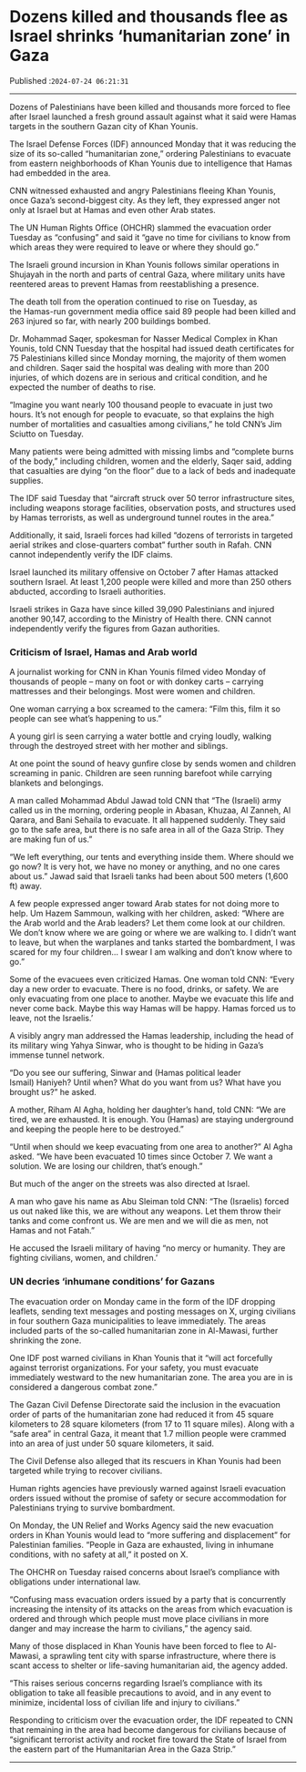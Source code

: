# Dozens killed and thousands flee as Israel shrinks ‘humanitarian zone’ in Gaza

Published :`2024-07-24 06:21:31`

---

Dozens of Palestinians have been killed and thousands more forced to flee after Israel launched a fresh ground assault against what it said were Hamas targets in the southern Gazan city of Khan Younis.

The Israel Defense Forces (IDF) announced Monday that it was reducing the size of its so-called “humanitarian zone,” ordering Palestinians to evacuate from eastern neighborhoods of Khan Younis due to intelligence that Hamas had embedded in the area.

CNN witnessed exhausted and angry Palestinians fleeing Khan Younis, once Gaza’s second-biggest city. As they left, they expressed anger not only at Israel but at Hamas and even other Arab states.

The UN Human Rights Office (OHCHR) slammed the evacuation order Tuesday as “confusing” and said it “gave no time for civilians to know from which areas they were required to leave or where they should go.”

The Israeli ground incursion in Khan Younis follows similar operations in Shujayah in the north and parts of central Gaza, where military units have reentered areas to prevent Hamas from reestablishing a presence.

The death toll from the operation continued to rise on Tuesday, as the Hamas-run government media office said 89 people had been killed and 263 injured so far, with nearly 200 buildings bombed.

Dr. Mohammad Saqer, spokesman for Nasser Medical Complex in Khan Younis, told CNN Tuesday that the hospital had issued death certificates for 75 Palestinians killed since Monday morning, the majority of them women and children. Saqer said the hospital was dealing with more than 200 injuries, of which dozens are in serious and critical condition, and he expected the number of deaths to rise.

“Imagine you want nearly 100 thousand people to evacuate in just two hours. It’s not enough for people to evacuate, so that explains the high number of mortalities and casualties among civilians,” he told CNN’s Jim Sciutto on Tuesday.

Many patients were being admitted with missing limbs and “complete burns of the body,” including children, women and the elderly, Saqer said, adding that casualties are dying “on the floor” due to a lack of beds and inadequate supplies.

The IDF said Tuesday that “aircraft struck over 50 terror infrastructure sites, including weapons storage facilities, observation posts, and structures used by Hamas terrorists, as well as underground tunnel routes in the area.”

Additionally, it said, Israeli forces had killed “dozens of terrorists in targeted aerial strikes and close-quarters combat” further south in Rafah. CNN cannot independently verify the IDF claims.

Israel launched its military offensive on October 7 after Hamas attacked southern Israel. At least 1,200 people were killed and more than 250 others abducted, according to Israeli authorities.

Israeli strikes in Gaza have since killed 39,090 Palestinians and injured another 90,147, according to the Ministry of Health there. CNN cannot independently verify the figures from Gazan authorities.

### Criticism of Israel, Hamas and Arab world

A journalist working for CNN in Khan Younis filmed video Monday of thousands of people – many on foot or with donkey carts – carrying mattresses and their belongings. Most were women and children.

One woman carrying a box screamed to the camera: “Film this, film it so people can see what’s happening to us.”

A young girl is seen carrying a water bottle and crying loudly, walking through the destroyed street with her mother and siblings.

At one point the sound of heavy gunfire close by sends women and children screaming in panic. Children are seen running barefoot while carrying blankets and belongings.

A man called Mohammad Abdul Jawad told CNN that “The (Israeli) army called us in the morning, ordering people in Abasan, Khuzaa, Al Zanneh, Al Qarara, and Bani Sehaila to evacuate. It all happened suddenly. They said go to the safe area, but there is no safe area in all of the Gaza Strip. They are making fun of us.”

“We left everything, our tents and everything inside them. Where should we go now? It is very hot, we have no money or anything, and no one cares about us.” Jawad said that Israeli tanks had been about 500 meters (1,600 ft) away.

A few people expressed anger toward Arab states for not doing more to help. Um Hazem Sammoun, walking with her children, asked: “Where are the Arab world and the Arab leaders? Let them come look at our children. We don’t know where we are going or where we are walking to. I didn’t want to leave, but when the warplanes and tanks started the bombardment, I was scared for my four children… I swear I am walking and don’t know where to go.”

Some of the evacuees even criticized Hamas. One woman told CNN: “Every day a new order to evacuate. There is no food, drinks, or safety. We are only evacuating from one place to another. Maybe we evacuate this life and never come back. Maybe this way Hamas will be happy. Hamas forced us to leave, not the Israelis.’

A visibly angry man addressed the Hamas leadership, including the head of its military wing Yahya Sinwar, who is thought to be hiding in Gaza’s immense tunnel network.

“Do you see our suffering, Sinwar and (Hamas political leader Ismail) Haniyeh? Until when? What do you want from us? What have you brought us?” he asked.

A mother, Riham Al Agha, holding her daughter’s hand, told CNN: “We are tired, we are exhausted. It is enough. You (Hamas) are staying underground and keeping the people here to be destroyed.”

“Until when should we keep evacuating from one area to another?” Al Agha asked. “We have been evacuated 10 times since October 7. We want a solution. We are losing our children, that’s enough.”

But much of the anger on the streets was also directed at Israel.

A man who gave his name as Abu Sleiman told CNN: “The (Israelis) forced us out naked like this, we are without any weapons. Let them throw their tanks and come confront us. We are men and we will die as men, not Hamas and not Fatah.”

He accused the Israeli military of having “no mercy or humanity. They are fighting civilians, women, and children.’

### UN decries ‘inhumane conditions’ for Gazans

The evacuation order on Monday came in the form of the IDF dropping leaflets, sending text messages and posting messages on X, urging civilians in four southern Gaza municipalities to leave immediately. The areas included parts of the so-called humanitarian zone in Al-Mawasi, further shrinking the zone.

One IDF post warned civilians in Khan Younis that it “will act forcefully against terrorist organizations. For your safety, you must evacuate immediately westward to the new humanitarian zone. The area you are in is considered a dangerous combat zone.”

The Gazan Civil Defense Directorate said the inclusion in the evacuation order of parts of the humanitarian zone had reduced it from 45 square kilometers to 28 square kilometers (from 17 to 11 square miles). Along with a “safe area” in central Gaza, it meant that 1.7 million people were crammed into an area of just under 50 square kilometers, it said.

The Civil Defense also alleged that its rescuers in Khan Younis had been targeted while trying to recover civilians.

Human rights agencies have previously warned against Israeli evacuation orders issued without the promise of safety or secure accommodation for Palestinians trying to survive bombardment.

On Monday, the UN Relief and Works Agency said the new evacuation orders in Khan Younis would lead to “more suffering and displacement” for Palestinian families. “People in Gaza are exhausted, living in inhumane conditions, with no safety at all,” it posted on X.

The OHCHR on Tuesday raised concerns about Israel’s compliance with obligations under international law.

“Confusing mass evacuation orders issued by a party that is concurrently increasing the intensity of its attacks on the areas from which evacuation is ordered and through which people must move place civilians in more danger and may increase the harm to civilians,” the agency said.

Many of those displaced in Khan Younis have been forced to flee to Al-Mawasi, a sprawling tent city with sparse infrastructure, where there is scant access to shelter or life-saving humanitarian aid, the agency added.

“This raises serious concerns regarding Israel’s compliance with its obligation to take all feasible precautions to avoid, and in any event to minimize, incidental loss of civilian life and injury to civilians.”

Responding to criticism over the evacuation order, the IDF repeated to CNN that remaining in the area had become dangerous for civilians because of “significant terrorist activity and rocket fire toward the State of Israel from the eastern part of the Humanitarian Area in the Gaza Strip.”

---

